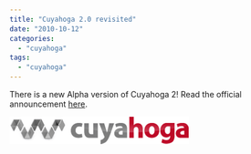 ```yaml
---
title: "Cuyahoga 2.0 revisited"
date: "2010-10-12"
categories: 
  - "cuyahoga"
tags: 
  - "cuyahoga"
---
```


There is a new Alpha version of Cuyahoga 2! Read the official announcement [here](http://www.cuyahoga-project.org/10/section.aspx/118).

[![image](images/image.png "image")](http://cuyahoga-project.org)
